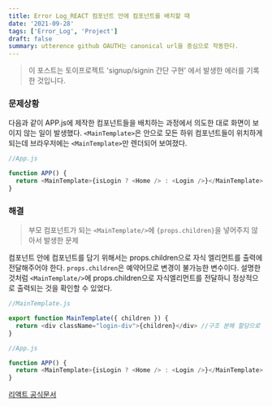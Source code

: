 ```yaml
---
title: Error Log_REACT 컴포넌트 안에 컴포넌트를 배치할 때
date: '2021-09-28'
tags: ['Error_Log', 'Project']
draft: false
summary: utterence github OAUTH는 canonical url을 중심으로 작동한다.
---
```


> 이 포스트는 토이프로젝트 'signup/signin 간단 구현' 에서 발생한 에러를 기록한 것입니다.

### 문제상황

다음과 같이 APP.js에 제작한 컴포넌트들을 배치하는 과정에서 의도한 대로 화면이 보이지 않는 일이 발생했다. `<MainTemplate>`은 안으로 모든 하위 컴포넌트들이 위치하게 되는데 브라우저에는 `<MainTemplate>`만 렌더되어 보여졌다.

```js
//App.js

function APP() {
  return <MainTemplate>{isLogin ? <Home /> : <Login />}</MainTemplate>
}
```

### 해결

> 부모 컴포넌트가 되는 `<MainTemplate/>`에 `{props.children}`을 넣어주지 않아서 발생한 문제

컴포넌트 안에 컴포넌트를 담기 위해서는 props.children으로 자식 엘리먼트를 출력에 전달해주어야 한다. `props.children`은 예약어므로 변경이 불가능한 변수이다. 설명한 것처럼 `<MainTemplate/>`에 props.children으로 자식엘리먼트를 전달하니 정상적으로 출력되는 것을 확인할 수 있었다.

```js
//MainTemplate.js

export function MainTemplate({ children }) {
  return <div className="login-div">{children}</div> //구조 분해 할당으로 사용
}
```

```js
//App.js

function APP() {
  return <MainTemplate>{isLogin ? <Home /> : <Login />}</MainTemplate>
}
```

[리액트 공식문서](https://ko.reactjs.org/docs/composition-vs-inheritance.html)
